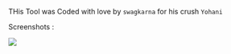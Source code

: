 THis Tool was Coded with love by `swagkarna` for his crush `Yohani`
<p align="center">

Screenshots :

 <img src="https://raw.githubusercontent.com/blastlaboratory/Fucking-Rat/main/Screenshot%20(127).png">
 </p>
